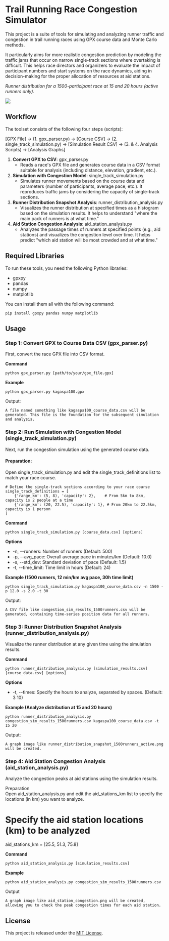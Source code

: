 # **Trail Running Race Congestion Simulator**

This project is a suite of tools for simulating and analyzing runner traffic and congestion in trail running races using GPX course data and Monte Carlo methods.

It particularly aims for more realistic congestion prediction by modeling the traffic jams that occur on narrow single-track sections where overtaking is difficult. This helps race directors and organizers to evaluate the impact of participant numbers and start systems on the race dynamics, aiding in decision-making for the proper allocation of resources at aid stations.

*Runner distribution for a 1500-participant race at 15 and 20 hours (active runners only).*

![](./sample/runner_distribution_snapshot_500runners_active.png)

## **Workflow**

The toolset consists of the following four steps (scripts):

[GPX File] -> (1. gpx_parser.py) -> [Course CSV] -> (2. single_track_simulation.py) -> [Simulation Result CSV] -> (3. & 4. Analysis Scripts) -> [Analysis Graphs]

1. **Convert GPX to CSV**: gpx_parser.py  
   * Reads a race's GPX file and generates course data in a CSV format suitable for analysis (including distance, elevation, gradient, etc.).  
2. **Simulation with Congestion Model**: single_track_simulation.py  
   * Simulates runner movements based on the course data and parameters (number of participants, average pace, etc.). It reproduces traffic jams by considering the capacity of single-track sections.  
3. **Runner Distribution Snapshot Analysis**: runner_distribution_analysis.py  
   * Visualizes the runner distribution at specified times as a histogram based on the simulation results. It helps to understand "where the main pack of runners is at what time."  
4. **Aid Station Congestion Analysis**: aid_station_analysis.py  
   * Analyzes the passage times of runners at specified points (e.g., aid stations) and visualizes the congestion level over time. It helps predict "which aid station will be most crowded and at what time."

## **Required Libraries**

To run these tools, you need the following Python libraries:

* gpxpy  
* pandas  
* numpy  
* matplotlib

You can install them all with the following command:

```shell
pip install gpxpy pandas numpy matplotlib
```

## **Usage**

### **Step 1: Convert GPX to Course Data CSV (gpx_parser.py)**

First, convert the race GPX file into CSV format.

**Command**

```shell
python gpx_parser.py [path/to/your/gpx_file.gpx]
```

**Example**

```shell
python gpx_parser.py kagaspa100.gpx
```

Output:

```shell
A file named something like kagaspa100_course_data.csv will be generated. This file is the foundation for the subsequent simulation and analysis.
```

### **Step 2: Run Simulation with Congestion Model (single_track_simulation.py)**

Next, run the congestion simulation using the generated course data.

#### Preparation: 

Open single_track_simulation.py and edit the single_track_definitions list to match your race course.  

```shell
# Define the single-track sections according to your race course  
single_track_definitions = [  
    {'range_km': (5, 8), 'capacity': 2},    # From 5km to 8km, capacity is 2 people at a time  
    {'range_km': (20, 22.5), 'capacity': 1}, # From 20km to 22.5km, capacity is 1 person  
]
```

**Command**

```shell
python single_track_simulation.py [course_data.csv] [options]
```

**Options**

* -n, --runners: Number of runners (Default: 500)  
* -p, --avg_pace: Overall average pace in minutes/km (Default: 10.0)  
* -s, --std_dev: Standard deviation of pace (Default: 1.5)  
* -t, --time_limit: Time limit in hours (Default: 24)

**Example (1500 runners, 12 min/km avg pace, 30h time limit)**

```shell
python single_track_simulation.py kagaspa100_course_data.csv -n 1500 -p 12.0 -s 2.0 -t 30
``` 

Output:
```shell  
A CSV file like congestion_sim_results_1500runners.csv will be generated, containing time-series position data for all runners.
```

### **Step 3: Runner Distribution Snapshot Analysis (runner_distribution_analysis.py)**

Visualize the runner distribution at any given time using the simulation results.

**Command**

```shell
python runner_distribution_analysis.py [simulation_results.csv] [course_data.csv] [options]
```

**Options**

* -t, --times: Specify the hours to analyze, separated by spaces. (Default: 3 10)

**Example (Analyze distribution at 15 and 20 hours)**

```shell
python runner_distribution_analysis.py congestion_sim_results_1500runners.csv kagaspa100_course_data.csv -t 15 20
```

Output:  
```shell
A graph image like runner_distribution_snapshot_1500runners_active.png will be created.
```

### **Step 4: Aid Station Congestion Analysis (aid_station_analysis.py)**

Analyze the congestion peaks at aid stations using the simulation results.

Preparation  
Open aid_station_analysis.py and edit the aid_stations_km list to specify the locations (in km) you want to analyze.  
# Specify the aid station locations (km) to be analyzed  
aid_stations_km = [25.5, 51.3, 75.8]

**Command**

```shell
python aid_station_analysis.py [simulation_results.csv]
```

**Example**

```shell
python aid_station_analysis.py congestion_sim_results_1500runners.csv
``` 

Output  
```shell
A graph image like aid_station_congestion.png will be created, allowing you to check the peak congestion times for each aid station.
```

## **License**

This project is released under the [MIT License](https://www.google.com/search?q=LICENSE).
